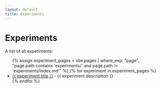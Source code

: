 ```yaml
---
layout: default
title: Experiments
---
```


# Experiments

A list of all experiments:

<ul>
{% assign experiment_pages = site.pages | where_exp: "page", "page.path contains 'experiments/' and page.path != 'experiments/index.md'" %}
{% for experiment in experiment_pages %}
  <li>
    <a href="{{ experiment.url }}">{{ experiment.title }}</a> - {{ experiment.description }}
  </li>
{% endfor %}
</ul> 